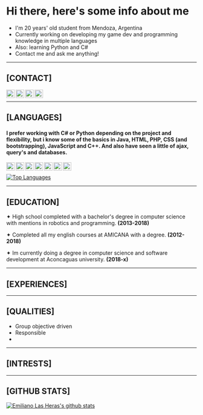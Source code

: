 #  Hi there, here's some info about me

-  I'm 20 years' old student from Mendoza, Argentina
-  Currently working on developing my game dev and programming knowledge in multiple languages
-  Also: learning Python and C#
-  Contact me and ask me anything!

___

##  [CONTACT]

<a href = "mailto: emilasheras.uni@gmail.com"><img align="left" alt="emilasheras | Gmail" width="22px" src="https://cdn.jsdelivr.net/npm/simple-icons@3.5.0/icons/gmail.svg" /></a>
[<img align="left" alt="emilasheras | Twitter" width="22px" src="https://cdn.jsdelivr.net/npm/simple-icons@3.5.0/icons/twitter.svg" />][twitter]
[<img align="left" alt="emilasheras | Linked-In" width="22px" src="https://cdn.jsdelivr.net/npm/simple-icons@3.5.0/icons/linkedin.svg" />][linkedin]
[<img align="left" alt="emilasheras | Instagram" width="22px" src="https://cdn.jsdelivr.net/npm/simple-icons@3.5.0/icons/instagram.svg" />][instagram]
</br>

___

##  [LANGUAGES]

####  I prefer working with C# or Python depending on the project and flexibility, but i know some of the basics in Java, HTML, PHP, CSS (and bootstrapping), JavaScript and C++. And also have seen a little of ajax, query's and databases.

<img align="left" width="22px" src="https://cdn.jsdelivr.net/npm/simple-icons@3.5.0/icons/csharp.svg" />
<img align="left" width="22px" src="https://cdn.jsdelivr.net/npm/simple-icons@3.5.0/icons/python.svg" />
<img align="left" width="22px" src="https://cdn.jsdelivr.net/npm/simple-icons@3.5.0/icons/html5.svg" />
<img align="left" width="22px" src="https://cdn.jsdelivr.net/npm/simple-icons@3.5.0/icons/php.svg" />
<img align="left" width="22px" src="https://cdn.jsdelivr.net/npm/simple-icons@3.5.0/icons/css3.svg" />
<img align="left" width="22px" src="https://cdn.jsdelivr.net/npm/simple-icons@3.5.0/icons/javascript.svg" />
<img align="left" width="22px" src="https://cdn.jsdelivr.net/npm/simple-icons@3.5.0/icons/cplusplus.svg" />
</br>

[![Top Languages](https://github-readme-stats.vercel.app/api/top-langs/?username=emilasheras&hide=glsl,hlsl,shaderlab)](https://github.com/emilasheras/github-readme-stats)

___

##  [EDUCATION]

✦  High school completed with a bachelor's degree in computer science with mentions in robotics and programming. **(2013-2018)**

✦  Completed all my english courses at AMICANA with a degree. **(2012-2018)**

✦  Im currently doing a degree in computer science and software development at Aconcaguas university. **(2018-x)**

___

##  [EXPERIENCES]
  
___

##  [QUALITIES]

-  Group objective driven
-  Responsible
-  

___

##  [INTRESTS]

___

##  [GITHUB STATS]


[![Emiliano Las Heras's github stats](https://github-readme-stats.vercel.app/api?username=emilasheras)](https://github.com/emilasheras/github-readme-stats)






[twitter]: https://twitter.com/lhs_emi
[linkedin]: https://www.linkedin.com/in/emiliano-las-heras-09b13b190/
[instagram]: https://www.instagram.com/emilasheras